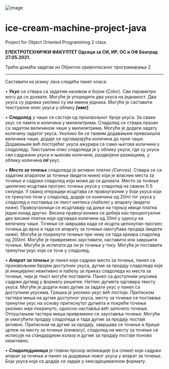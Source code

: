 ![image](https://user-images.githubusercontent.com/92127059/148450153-77e28df1-818e-4c80-99ad-193cc2443e2e.png)

# ice-cream-machine-project-java
Project for Object Oriented Programming 2 class



<b>ЕЛЕКТРОТЕХНИЧКИ ФАКУЛТЕТ
Одсеци за СИ, ИР, ОС и ОФ Београд 27.05.2021.</b>

Трећи домаћи задатак из
Објектно оријентисаног програмирања 2


<hr>



Саставити на језику Java следећи пакет класа:

• <b><i>Укус</i></b> се ствара са задатим називом и бојом </i>(Color)</i>. Сви параметри могу да се дохвате. Могуће је 
упоредити два укуса на једнакост. Два укуса су једнака уколико су им имена једнака. Могуће је 
саставити текстуални опис укуса у облику <b><i>[име]</i></b>.

• <b><i>Сладолед</i></b> у чаши се састоји од произвољног броја укуса. За сваки укус се памти и количина у 
милилитрима. Сладолед се ствара празан са задатом величином чаше у милилитрима. Могуће је 
додати задату количину задатог укуса. Уколико би се таквим додавањем превазишла величина
чаше, додаје се одговарајућа количина до пуне чаше. Додавањем већ постојећег укуса ажурира се 
само његова количина у сладоледу. Текстуални опис сладоледа је у облику укуси, где су укуси сви 
садржани укуси и њихове количине, раздвојени размацима, у облику количина<b><i> ml </i></b>укус.

•  <b><i>Место за точење</i></b> сладоледа је активно платно <i>(Canvas)</i>. Ствара се са задатим апаратом за 
точење (видети ниже) који је власник места за точење и садржи сладолед који може да се 
дохвати. Место за точење циклично исцртава прогрес точења укуса у сладолед на сваких 0.5 
секунди. У свакој итерацији исцртава се правоугаоник у боји укуса који се тренутно точи у 
сладолед, додаје се количина од 20ml тог укуса у сладолед и поставља се текст натписа  <i>(лабеле)</i> у 
апарату (видети ниже). Правоугаоници се исцртавају од доње ка горњој ивици платна једни изнад 
других. Висина правоугаоника се добија као процентуални део висине платна који одговара 
количини од 20ml у односу на величину чаше. Точење се завршава када се исцрта целокупан 
прогрес точења до врха и тада се апарату за точење омогућава продаја (видети ниже). Могуће је 
покренути точење при чему се тада креира сладолед од 200ml. Могуће је привремено зауставити, 
наставити или завршити точење. Могуће је испитати да ли је точење у току. Могуће је поставити 
тренутни укус који се точи у сладолед.

•  <b><i>Апарат за точење</i></b> је панел који садржи место за точење, панел са произвољним бројем
доступних укуса, дугме за продају сладоледа које је иницијално неактивно и лабелу за приказ 
сладоледа из места за точење, чији је текст могуће поставити. Панел са доступним укусима 
садржи дугмад у формату решетке. Натпис дугмета одговара тексту укуса. Могуће је додати ново 
дугме за задати укус у панел са доступним укусима. Грешка је 
уколико укус већ постоји. Притиском тастера миша на дугме
доступног укуса, месту за точење се поставља тренутни укус
на основу притиснутог дугмета и покреће точење уколико није 
покренуто, односно наставља већ започето точење. 
Отпуштањем тастера миша привремено се зауставља точење.
Могуће је омогућити продају сладоледа и тада дугме за 
продају постаје активно. Притиском на дугме за продају, 
завршава се точење и брише цртеж на месту за точење
<i>(канвасу)</i>, сладолед на месту за точење се исписује на 
стандардном излазу и дугме за продају постаје поново 
неактивно. 

•  <b><i>Сладоледџиница</i></b> је главни прозор апликације (са слике) који садржи апарат за точење и панел за 
додавање новог укуса у апарат за точење. Боја укуса који се додаје се задаје у хексадецималном 
формату.

